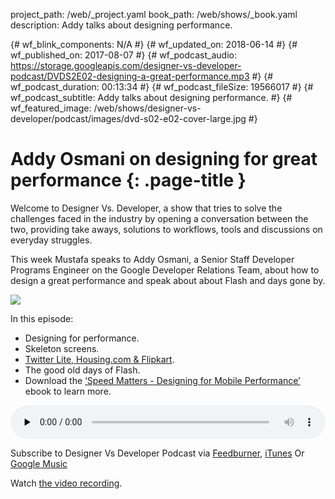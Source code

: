 project_path: /web/_project.yaml
book_path: /web/shows/_book.yaml
description: Addy talks about designing performance.

{# wf_blink_components: N/A #}
{# wf_updated_on: 2018-06-14 #}
{# wf_published_on: 2017-08-07 #}
{# wf_podcast_audio: https://storage.googleapis.com/designer-vs-developer-podcast/DVDS2E02-designing-a-great-performance.mp3 #}
{# wf_podcast_duration: 00:13:34 #}
{# wf_podcast_fileSize: 19566017 #}
{# wf_podcast_subtitle: Addy talks about designing performance. #}
{# wf_featured_image: /web/shows/designer-vs-developer/podcast/images/dvd-s02-e02-cover-large.jpg #}

# Addy Osmani on designing for great performance {: .page-title }

Welcome to Designer Vs. Developer, a show that tries to solve the
challenges faced in the industry by opening a conversation between
the two, providing take aways, solutions to workflows, tools and
discussions on everyday struggles.

This week Mustafa speaks to Addy Osmani, a Senior Staff Developer
Programs Engineer on the Google Developer Relations Team, about how
to design a great performance and speak about about Flash and
days gone by.


<img
src="/web/shows/designer-vs-developer/podcast/images/dvd-s02-e02-cover.jpg"
class="attempt-right">

In this episode:

* Designing for performance.
* Skeleton screens.
* [Twitter Lite, Housing.com & Flipkart](https://goo.gl/jt2ZDo).
* The good old days of Flash.
* Download the
[‘Speed Matters - Designing for Mobile Performance’](https://goo.gl/RuL4YB)
ebook to learn more.



<audio style="width: 100%"
src="https://storage.googleapis.com/designer-vs-developer-podcast/DVDS2E02-designing-a-great-performance.mp3"
controls preload="none">

Subscribe to Designer Vs Developer Podcast via
<a href="https://goo.gl/USHXv8">Feedburner</a>,
<a href="https://goo.gl/1E9U0G">iTunes</a> Or
<a href="https://goo.gl/qCBlST">
Google Music</a>

Watch <a href="https://www.youtube.com/playlist?list=PLNYkxOF6rcIC60856GnLEV5GQXMxc9ByJ">
the video recording</a>.
